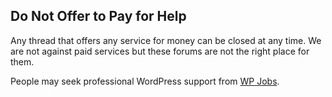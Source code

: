 ## Do Not Offer to Pay for Help

Any thread that offers any service for money can be closed at any time. We are not against paid services but these forums are not the right place for them.

People may seek professional WordPress support from [WP Jobs](http://jobs.wordpress.net/).